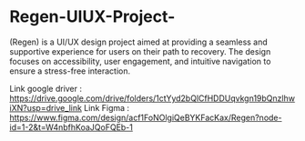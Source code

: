 # Regen-UIUX-Project-
 (Regen) is a UI/UX design project aimed at providing a seamless and supportive experience for users on their path to recovery. The design focuses on accessibility, user engagement, and intuitive navigation to ensure a stress-free interaction.

Link google driver : https://drive.google.com/drive/folders/1ctYyd2bQlCfHDDUqvkgn19bQnzlhwiXN?usp=drive_link
Link Figma : https://www.figma.com/design/acf1FoNOlgiQeBYKFacKax/Regen?node-id=1-2&t=W4nbfhKoaJQoFQEb-1
